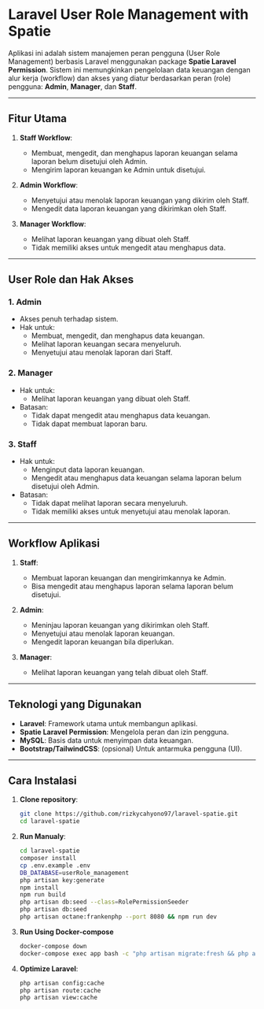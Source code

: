 # Laravel User Role Management with Spatie

Aplikasi ini adalah sistem manajemen peran pengguna (User Role Management) berbasis Laravel menggunakan package **Spatie Laravel Permission**. Sistem ini memungkinkan pengelolaan data keuangan dengan alur kerja (workflow) dan akses yang diatur berdasarkan peran (role) pengguna: **Admin**, **Manager**, dan **Staff**.

---

## Fitur Utama

1. **Staff Workflow**:
   - Membuat, mengedit, dan menghapus laporan keuangan selama laporan belum disetujui oleh Admin.
   - Mengirim laporan keuangan ke Admin untuk disetujui.

2. **Admin Workflow**:
   - Menyetujui atau menolak laporan keuangan yang dikirim oleh Staff.
   - Mengedit data laporan keuangan yang dikirimkan oleh Staff.

3. **Manager Workflow**:
   - Melihat laporan keuangan yang dibuat oleh Staff.
   - Tidak memiliki akses untuk mengedit atau menghapus data.

---

## User Role dan Hak Akses

### 1. Admin
- Akses penuh terhadap sistem.
- Hak untuk:
  - Membuat, mengedit, dan menghapus data keuangan.
  - Melihat laporan keuangan secara menyeluruh.
  - Menyetujui atau menolak laporan dari Staff.

### 2. Manager
- Hak untuk:
  - Melihat laporan keuangan yang dibuat oleh Staff.
- Batasan:
  - Tidak dapat mengedit atau menghapus data keuangan.
  - Tidak dapat membuat laporan baru.

### 3. Staff
- Hak untuk:
  - Menginput data laporan keuangan.
  - Mengedit atau menghapus data keuangan selama laporan belum disetujui oleh Admin.
- Batasan:
  - Tidak dapat melihat laporan secara menyeluruh.
  - Tidak memiliki akses untuk menyetujui atau menolak laporan.

---

## Workflow Aplikasi

1. **Staff**:
   - Membuat laporan keuangan dan mengirimkannya ke Admin.
   - Bisa mengedit atau menghapus laporan selama laporan belum disetujui.

2. **Admin**:
   - Meninjau laporan keuangan yang dikirimkan oleh Staff.
   - Menyetujui atau menolak laporan keuangan.
   - Mengedit laporan keuangan bila diperlukan.

3. **Manager**:
   - Melihat laporan keuangan yang telah dibuat oleh Staff.

---

## Teknologi yang Digunakan

- **Laravel**: Framework utama untuk membangun aplikasi.
- **Spatie Laravel Permission**: Mengelola peran dan izin pengguna.
- **MySQL**: Basis data untuk menyimpan data keuangan.
- **Bootstrap/TailwindCSS**: (opsional) Untuk antarmuka pengguna (UI).

---

## Cara Instalasi

1. **Clone repository**:
   ```bash
   git clone https://github.com/rizkycahyono97/laravel-spatie.git
   cd laravel-spatie
2. **Run Manualy**:
   ```bash
   cd laravel-spatie
   composer install
   cp .env.example .env
   DB_DATABASE=userRole_management
   php artisan key:generate
   npm install
   npm run build
   php artisan db:seed --class=RolePermissionSeeder
   php artisan db:seed
   php artisan octane:frankenphp --port 8080 && npm run dev
3. **Run Using Docker-compose**
    ```bash
    docker-compose down
    docker-compose exec app bash -c "php artisan migrate:fresh && php artisan db:seed --class=RolePermissionSeeder && php artisan db:seed"
4. **Optimize Laravel**:
   ```bash
   php artisan config:cache
   php artisan route:cache
   php artisan view:cache


   
